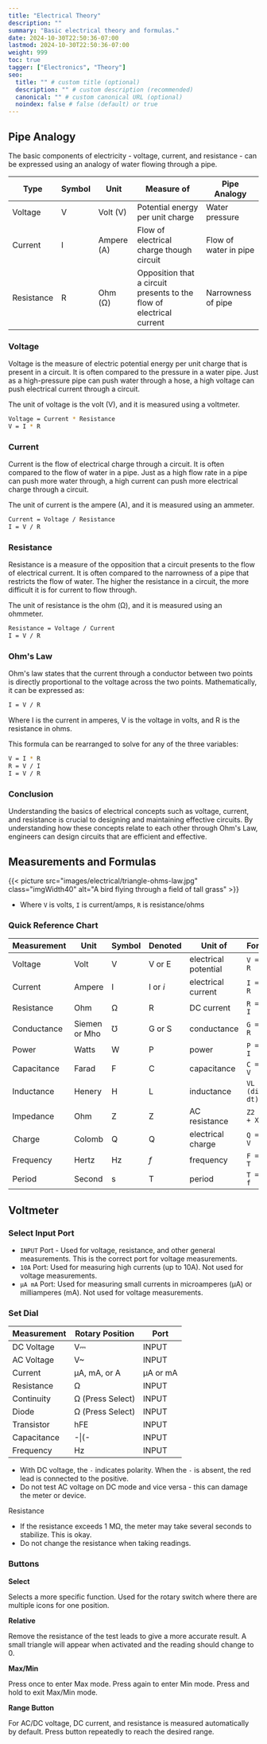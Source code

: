 ```yaml
---
title: "Electrical Theory"
description: ""
summary: "Basic electrical theory and formulas."
date: 2024-10-30T22:50:36-07:00
lastmod: 2024-10-30T22:50:36-07:00
weight: 999
toc: true
tagger: ["Electronics", "Theory"]
seo:
  title: "" # custom title (optional)
  description: "" # custom description (recommended)
  canonical: "" # custom canonical URL (optional)
  noindex: false # false (default) or true
---
```


## Pipe Analogy

The basic components of electricity - voltage, current, and resistance - can be expressed using an analogy of water flowing through a pipe.

| Type       | Symbol | Unit       | Measure of                                                           | Pipe Analogy          |
| ---------- | ------ | ---------- | -------------------------------------------------------------------- | --------------------- |
| Voltage    | V      | Volt (V)   | Potential energy per unit charge                                     | Water pressure        |
| Current    | I      | Ampere (A) | Flow of electrical charge though circuit                             | Flow of water in pipe |
| Resistance | R      | Ohm (Ω)    | Opposition that a circuit presents to the flow of electrical current | Narrowness of pipe    |

### Voltage

Voltage is the measure of electric potential energy per unit charge that is present in a circuit. It is often compared to the pressure in a water pipe. Just as a high-pressure pipe can push water through a hose, a high voltage can push electrical current through a circuit.

The unit of voltage is the volt (V), and it is measured using a voltmeter.

```bash
Voltage = Current * Resistance
V = I * R
```

### Current

Current is the flow of electrical charge through a circuit. It is often compared to the flow of water in a pipe. Just as a high flow rate in a pipe can push more water through, a high current can push more electrical charge through a circuit.

The unit of current is the ampere (A), and it is measured using an ammeter.

```bash
Current = Voltage / Resistance
I = V / R
```

### Resistance

Resistance is a measure of the opposition that a circuit presents to the flow of electrical current. It is often compared to the narrowness of a pipe that restricts the flow of water. The higher the resistance in a circuit, the more difficult it is for current to flow through.

The unit of resistance is the ohm (Ω), and it is measured using an ohmmeter.

```bash
Resistance = Voltage / Current
I = V / R
```

### Ohm's Law

Ohm's law states that the current through a conductor between two points is directly proportional to the voltage across the two points. Mathematically, it can be expressed as:

```bash
I = V / R
```

Where I is the current in amperes, V is the voltage in volts, and R is the resistance in ohms.

This formula can be rearranged to solve for any of the three variables:

```bash
V = I * R
R = V / I
I = V / R
```

### Conclusion

Understanding the basics of electrical concepts such as voltage, current, and resistance is crucial to designing and maintaining effective circuits. By understanding how these concepts relate to each other through Ohm's Law, engineers can design circuits that are efficient and effective.

## Measurements and Formulas

{{< picture src="images/electrical/triangle-ohms-law.jpg" class="imgWidth40" alt="A bird flying through a field of tall grass" >}}

- Where `V` is volts, `I` is current/amps, `R` is resistance/ohms

### Quick Reference Chart

| Measurement | Unit          | Symbol | Denoted  | Unit of              | Formula             |
| ----------- | ------------- | ------ | -------- | -------------------- | ------------------- |
| Voltage     | Volt          | V      | V or E   | electrical potential | `V = I • R`         |
| Current     | Ampere        | I      | I or _i_ | electrical current   | `I = V / R`         |
| Resistance  | Ohm           | Ω      | R        | DC current           | `R = V / I`         |
| Conductance | Siemen or Mho | ℧      | G or S   | conductance          | `G = 1 / R`         |
| Power       | Watts         | W      | P        | power                | `P = V • I`         |
| Capacitance | Farad         | F      | C        | capacitance          | `C = Q / V`         |
| Inductance  | Henery        | H      | L        | inductance           | `VL = -L (di / dt)` |
| Impedance   | Ohm           | Z      | Z        | AC resistance        | `Z2 = R2 + X2`      |
| Charge      | Colomb        | Q      | Q        | electrical charge    | `Q = C • V`         |
| Frequency   | Hertz         | Hz     | _f_      | frequency            | `F = 1 + T`         |
| Period      | Second        | s      | T        | period               | `T = 1 / f`         |

## Voltmeter

### Select Input Port

- `INPUT` Port - Used for voltage, resistance, and other general measurements. This is the correct port for voltage measurements.
- `10A` Port: Used for measuring high currents (up to 10A). Not used for voltage measurements.
- `µA mA` Port: Used for measuring small currents in microamperes (µA) or milliamperes (mA). Not used for voltage measurements.

### Set Dial

| Measurement | Rotary Position  | Port     |
| ----------- | ---------------- | -------- |
| DC Voltage  | V⎓               | INPUT    |
| AC Voltage  | V~               | INPUT    |
| Current     | µA, mA, or A     | µA or mA |
| Resistance  | Ω                | INPUT    |
| Continuity  | Ω (Press Select) | INPUT    |
| Diode       | Ω (Press Select) | INPUT    |
| Transistor  | hFE              | INPUT    |
| Capacitance | -\|(-            | INPUT    |
| Frequency   | Hz               | INPUT    |

- With DC voltage, the `-` indicates polarity. When the `-` is absent, the red lead is connected to the positive.
- Do not test AC voltage on DC mode and vice versa - this can damage the meter or device.

Resistance

- If the resistance exceeds 1 MΩ, the meter may take several seconds to stabilize. This is okay.
- Do not change the resistance when taking readings.

### Buttons

**Select**

Selects a more specific function. Used for the rotary switch where there are multiple icons for one position.

**Relative**

Remove the resistance of the test leads to give a more accurate result. A small triangle will appear when activated and the reading should change to 0.

**Max/Min**

Press once to enter Max mode. Press again to enter Min mode. Press and hold to exit Max/Min mode.

**Range Button**

For AC/DC voltage, DC current, and resistance is measured automatically by default. Press button repeatedly to reach the desired range.
